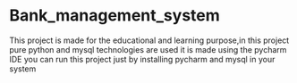 # Bank_management_system

This project is made for the educational and learning purpose,in this project pure python and mysql technologies are used it is made using the pycharm IDE
you can run this project just by installing pycharm and mysql in your system 
